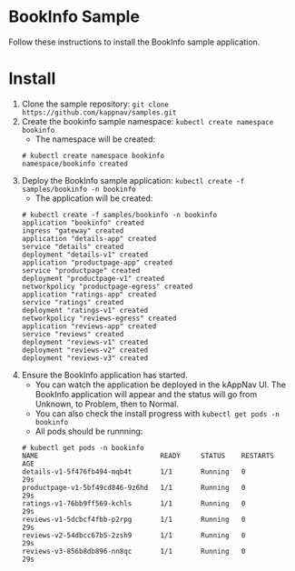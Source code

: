 # BookInfo Sample

Follow these instructions to install the BookInfo sample application.

# Install

1. Clone the sample repository: `git clone https://github.com/kappnav/samples.git`
1. Create the bookinfo sample namespace: `kubectl create namespace bookinfo`
   * The namespace will be created:
   ```
   # kubectl create namespace bookinfo
   namespace/bookinfo created
   ```
1. Deploy the BookInfo sample application: `kubectl create -f samples/bookinfo -n bookinfo`
   * The application will be created:
   ```
   # kubectl create -f samples/bookinfo -n bookinfo
   application "bookinfo" created
   ingress "gateway" created
   application "details-app" created
   service "details" created
   deployment "details-v1" created
   application "productpage-app" created
   service "productpage" created
   deployment "productpage-v1" created
   networkpolicy "productpage-egress" created
   application "ratings-app" created
   service "ratings" created
   deployment "ratings-v1" created
   networkpolicy "reviews-egress" created
   application "reviews-app" created
   service "reviews" created
   deployment "reviews-v1" created
   deployment "reviews-v2" created
   deployment "reviews-v3" created
   ```
1. Ensure the BookInfo application has started.
   * You can watch the application be deployed in the kAppNav UI. The BookInfo application will appear and the status will go from Unknown, to Problem, then to Normal.
   * You can also check the install progress with `kubectl get pods -n bookinfo`
   * All pods should be runnning:
   ```
   # kubectl get pods -n bookinfo
   NAME                              READY     STATUS    RESTARTS   AGE
   details-v1-5f476fb494-mqb4t       1/1       Running   0          29s
   productpage-v1-5bf49cd846-9z6hd   1/1       Running   0          29s
   ratings-v1-76bb9ff569-kchls       1/1       Running   0          29s
   reviews-v1-5dcbcf4fbb-p2rpg       1/1       Running   0          29s
   reviews-v2-54dbcc67b5-2zsh9       1/1       Running   0          29s
   reviews-v3-856b8db896-nn8qc       1/1       Running   0          29s
   ```

